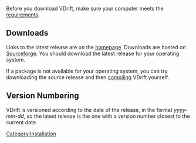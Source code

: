 Before you download VDrift, make sure your computer meets the [requirements](Requirements.md).

Downloads
---------

Links to the latest release are on the [homepage](http://vdrift.net). Downloads are hosted on [Sourceforge](http://sourceforge.net/projects/vdrift/). You should download the latest release for your operating system.

If a package is not available for your operating system, you can try downloading the source release and then [compiling](Compiling.md) VDrift yourself.

Version Numbering
-----------------

VDrift is versioned according to the date of the release, in the format *yyyy-mm-dd*, so the latest release is the one with a version number closest to the current date.

<Category:Installation>
